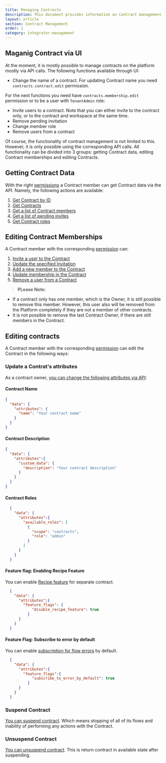 ```yaml
---
title: Managing Contracts
description: This document provides information on Contract management.
layout: article
section: Contract Management
order: 1
category: integrator-management
---
```


## Maganig Contract via UI

At the moment, it is mostly possible to manage contracts on the platform mostly via API calls. The following functions available through UI:

*  Change the name of a contract. For updating Contract name you need `contracts.contract.edit` permission.

For the next functions you need have `contracts.membership.edit` permission or to be a user with `TenantAdmin` role:

* Invite users to a contract. Note that you can either invite to the contract only, or to the contract and workspace at the same time.
* Remove pending invitation
* Change member role
* Remove users from a contract

Of course, the functionality of contract management is not limited to this. However, it is only possible using the corresponding API calls. All functionality can be divided into 3 groups: getting Contract data, editing Contract memberships and editing Contracts.

## Getting Contract Data

With the right [permissions](/guides/managing-user-roles-in-a-tenant)
a Contract member can get Contract data via the API. Namely, the following actions are available:

1. [Get Contract by ID]({{site.data.tenant.apiDocsUri}}/v2#/contracts/get_contracts__contract_id_)
2. [Get Contracts]({{site.data.tenant.apiDocsUri}}/v2#/contracts/get_contracts)
3. [Get a list of Contract members]({{site.data.tenant.apiDocsUri}}/v2#/contracts/get_contracts__contract_id__members)
4. [Get a list of pending invites]({{site.data.tenant.apiDocsUri}}/v2#/contracts/get_contracts__contract_id__invites)
5. [Get Contract roles]({{site.data.tenant.apiDocsUri}}/v2#/contracts/get_contracts__contract_id__roles)

## Editing Contract Memberships

A Contract member with the corresponding [permission](/guides/managing-user-roles-in-a-tenant) can:

1. [Invite a user to the Contract]({{site.data.tenant.apiDocsUri}}/v2#/contracts/post_contracts__contract_id__invites)
2. [Update the specified Invitation]({{site.data.tenant.apiDocsUri}}/v2#/contracts/patch_contracts__contract_id__invites__invite_id_)
3. [Add a new member to the Contract]({{site.data.tenant.apiDocsUri}}/v2#/contracts/post_contracts__contract_id__members)
4. [Update membership in the Contract]({{site.data.tenant.apiDocsUri}}/v2#/contracts/patch_contracts__contract_id__members__user_id_)
5. [Remove a user from a Contract]({{site.data.tenant.apiDocsUri}}/v2#/contracts/delete_contracts__contract_id__invites__invite_id_)

>**PLease Note:**
- If a contract only has one member, which is the Owner, it is still possible to remove this member. However, this user also will be removed from the Platform completely if they are not a member of other contracts.
- It is not possible to remove the last Contract Owner, if there are still members in the Contract.

## Editing contracts

A Contract member with the corresponding [permission](/guides/managing-user-roles-in-a-tenant) can edit the Contract in the following ways:

### Update a Contrat's attributes

As a contract owner, [you can change the following attributes via API]({{site.data.tenant.apiDocsUri}}/v2#/contracts/patch_contracts__contract_id_):
#### Contract Name
```json
{
  "data": {
    "attributes": {
      "name": "Your contract name"
    }
  }
}
```

#### Contract Description
```json
{
  "data": {
    "attributes":{
      "custom_data": {
        "description": "Your contract description"
      }
    }
  }
}
```
#### Contract Roles
```json
  {
    "data": {
      "attributes":{
        "available_roles": [
          {
            "scope": "contracts",
            "role": "admin"
          }
        ]
      }
    }
  }
```

#### Feature flag: Enabling Recipe Feature
You can enable [Recipe feature](/getting-started/recipes) for separate contract.

```json
  {
    "data": {
      "attributes":{
        "feature_flags": {
            "disable_recipe_feature": true
          }
      }
    }
  }
```

#### Feature Flag: Subscribe to error by default
You can enable [subscription for flow errors](/guides/managing-flows.html#subscribe-to-errors) by default.
```json
  {
    "data": {
      "attributes":{
        "feature_flags":{
            "subscribe_to_error_by_default": true
          }
      }
    }
  }
```

### Suspend Contract
[You can suspend contract]({{site.data.tenant.apiDocsUri}}/v2#/contracts/post_contracts__contract_id__suspend). Which means stopping of all of its flows and inability of performing any actions with the Contract.

### Unsuspend Contract
[You can unsuspend contract]({{site.data.tenant.apiDocsUri}}/v2#/contracts/post_contracts__contract_id__unsuspend). This is return contract in available state after suspending.
